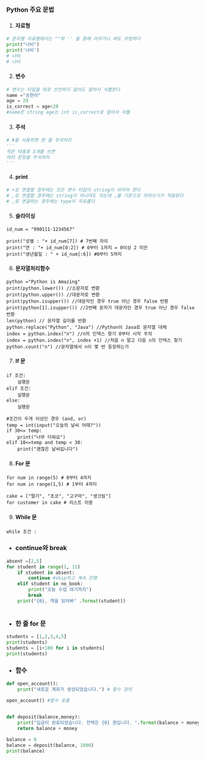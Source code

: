 ### Python 주요 문법

1. #### 자료형

```python
# 문자열 자료형에서는 ""와 '' 둘 중에 아무거나 써도 무방하다
print("나비")
print('나비')
# 나비
# 나비
```

2. #### 변수

```python
# 변수는 타입을 따로 선언하지 않아도 알아서 식별한다
name ="송현아"
age = 29
is_correct = age<20
#name은 string age는 int is_correct로 알아서 식별
```

3. #### 주석

```python
# #을 사용하면 한 줄 주석처리
'''
작은 따옴표 3개를 쓰면
여러 문장을 주석처리
'''
```

4. #### print 

```python
# +로 연결할 경우에는 모든 변수 타입이 string이 되어야 한다
# ,로 연결할 경우에는 string이 아니여도 되는데 ,를 기준으로 띄어쓰기가 적용된다
# ,로 연결하는 경우에는 type이 자유롭다
```

5. #### 슬라이싱

```
id_num = "990111-1234567"

print("성별 : "+ id_num[7]) # 7번째 자리
print("연 : "+ id_num[0:2]) # 0부터 1까지 = 0이상 2 미만
print("생년월일 : " + id_num[:6]) #0부터 5까지
```

6. #### 문자열처리함수

```
python ="Python is Amazing"
print(python.lower()) //소문자로 변환
print(python.upper()) //대문자로 변환
print(python.isupper()) //대문자인 경우 true 아닌 경우 false 반환
print(python[1].isupper()) //2번째 문자가 대문자인 경우 true 아닌 경우 false 반환
len(python) // 문자열 길이를 반환
python.replace("Python", "Java") //Python이 Java로 문자열 대체
index = python.index("n") //n의 인덱스 찾기 0부터 시작 주의 
index = python.index("n", index +1) //처음 n 말고 다음 n의 인덱스 찾기
python.count("n") //문자열에서 n이 몇 번 등장하는가
```

7. #### **If 문**

```
if 조건:
	실행문
elif 조건:
	실행문
else:
	실행문	
	
#조건이 두개 이상인 경우 (and, or)
temp = int(input("오늘의 날씨 어때?"))
if 30<= temp:
	print("너무 더워요")
elif 10<=temp and temp < 30:
	print("괜찮은 날씨입니다")
```

8. #### For 문

```
for num in range(5) # 0부터 4까지
for num in range(1,5) # 1부터 4까지

cake = ["딸기", "초코", "고구마", "생크림"]
for customer in cake # 리스트 이용
```



9. #### While 문

```
while 조건 :
```


- ### continue와  break

```python
absent =[2,5]
for student in range(1, 11)
	if student in absent:
		continue #skip하고 계속 진행
	elif student in no_book:
    	print("오늘 수업 여기까지")
    	break
	print("{0}, 책을 읽어봐" .format(student))	
	
```



- ### 한 줄 for 문

```python
students = [1,2,3,4,5]
print(students)
students = [i+100 for i in students]
print(students)
```

- ### 함수

```python
def open_account():
	print("새로운 계좌가 생성되었습니다.") # 함수 정의
	
open_account() #함수 호출


def deposit(balance,money):
	print("입금이 완료되었습니다. 잔액은 {0} 원입니다. ".format(balance + money))
	return balance + money

balance = 0
balance = deposit(balance, 1000)
print(balance)
```


